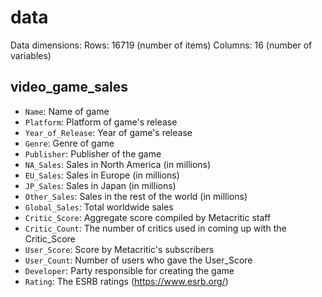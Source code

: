 # data

Data dimensions: 
  Rows: 16719 (number of items) 
  Columns: 16 (number of variables)

## video_game_sales

- `Name`: Name of game
- `Platform`: Platform of game's release
- `Year_of_Release`: Year of game's release
- `Genre`: Genre of game
- `Publisher`: Publisher of the game
- `NA_Sales`: Sales in North America (in millions)
- `EU_Sales`: Sales in Europe (in millions)
- `JP_Sales`: Sales in Japan (in millions)
- `Other_Sales`: Sales in the rest of the world (in millions)
- `Global_Sales`: Total worldwide sales
- `Critic_Score`: Aggregate score compiled by Metacritic staff
- `Critic_Count`: The number of critics used in coming up with the Critic_Score
- `User_Score`: Score by Metacritic's subscribers
- `User_Count`: Number of users who gave the User_Score
- `Developer`: Party responsible for creating the game
- `Rating`: The ESRB ratings (https://www.esrb.org/)
